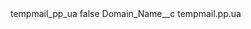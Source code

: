 <?xml version="1.0" encoding="UTF-8"?>
<CustomMetadata xmlns="http://soap.sforce.com/2006/04/metadata" xmlns:xsi="http://www.w3.org/2001/XMLSchema-instance" xmlns:xsd="http://www.w3.org/2001/XMLSchema">
    <label>tempmail_pp_ua</label>
    <protected>false</protected>
    <values>
        <field>Domain_Name__c</field>
        <value xsi:type="xsd:string">tempmail.pp.ua</value>
    </values>
</CustomMetadata>
